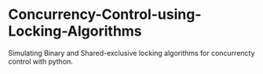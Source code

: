 # Concurrency-Control-using-Locking-Algorithms
Simulating Binary and Shared-exclusive locking algorithms for concurrencty control with python.
